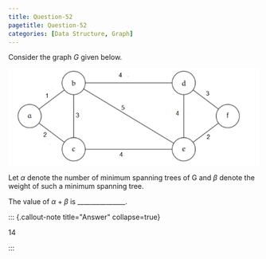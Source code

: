 ```yaml
---
title: Question-52
pagetitle: Question-52
categories: [Data Structure, Graph]
---
```


Consider the graph *G* given below.

![](graph.png)

Let $\alpha$ denote the number of minimum spanning trees of G and $\beta$ denote the weight of such a minimum spanning tree. 

The value of  $\alpha + \beta$ is _______________. 

::: {.callout-note title="Answer" collapse=true}

$14$

:::
